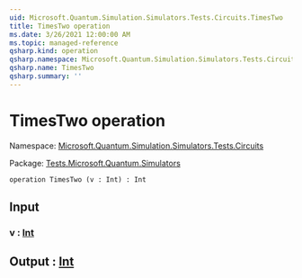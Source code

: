 ```yaml
---
uid: Microsoft.Quantum.Simulation.Simulators.Tests.Circuits.TimesTwo
title: TimesTwo operation
ms.date: 3/26/2021 12:00:00 AM
ms.topic: managed-reference
qsharp.kind: operation
qsharp.namespace: Microsoft.Quantum.Simulation.Simulators.Tests.Circuits
qsharp.name: TimesTwo
qsharp.summary: ''
---
```


# TimesTwo operation

Namespace: [Microsoft.Quantum.Simulation.Simulators.Tests.Circuits](xref:Microsoft.Quantum.Simulation.Simulators.Tests.Circuits)

Package: [Tests.Microsoft.Quantum.Simulators](https://nuget.org/packages/Tests.Microsoft.Quantum.Simulators)




```qsharp
operation TimesTwo (v : Int) : Int
```


## Input

### v : [Int](xref:microsoft.quantum.lang-ref.int)





## Output : [Int](xref:microsoft.quantum.lang-ref.int)

